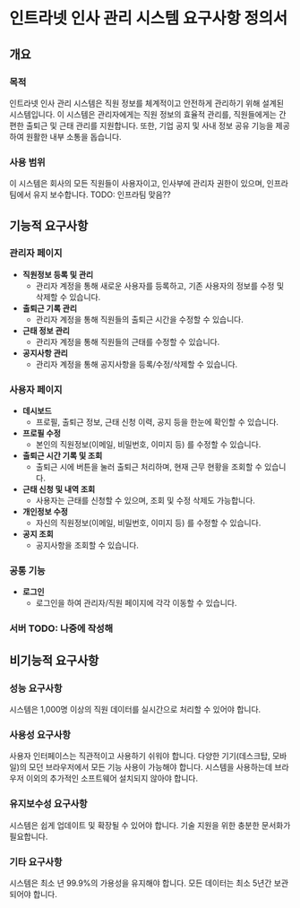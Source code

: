 # 인트라넷 인사 관리 시스템 요구사항 정의서

## 개요

### 목적

인트라넷 인사 관리 시스템은 직원 정보를 체계적이고 안전하게 관리하기 위해 설계된 시스템입니다. 이 시스템은 관리자에게는 직원 정보의 효율적 관리를, 직원들에게는 간편한 출퇴근 및 근태 관리를 지원합니다. 또한, 기업 공지 및 사내 정보 공유 기능을 제공하여 원활한 내부 소통을 돕습니다.

### 사용 범위

이 시스템은 회사의 모든 직원들이 사용자이고, 인사부에 관리자 권한이 있으며, 인프라 팀에서 유지 보수합니다. TODO: 인프라팀 맞음??

## 기능적 요구사항

### 관리자 페이지

- **직원정보 등록 및 관리**
  - 관리자 계정을 통해 새로운 사용자를 등록하고, 기존 사용자의 정보를 수정 및 삭제할 수 있습니다.
- **출퇴근 기록 관리**
  - 관리자 계정을 통해 직원들의 출퇴근 시간을 수정할 수 있습니다.
- **근태 정보 관리** 
  - 관리자 계정을 통해 직원들의 근태를 수정할 수 있습니다.
- **공지사항 관리**
  - 관리자 계정을 통해 공지사항을 등록/수정/삭제할 수 있습니다.
  <!-- - 부서 및 직급 관리: 직원의 부서 및 직급 정보를 관리할 수 있습니다. -->
  <!-- - 권한 관리: 사용자별로 접근 권한을 설정하여 민감한 정보에 대한 접근을 제한할 수 있습니다. -->

### 사용자 페이지

- **데시보드**
  - 프로필, 출퇴근 정보, 근태 신청 이력, 공지 등을 한눈에 확인할 수 있습니다.
- **프로필 수정**
  - 본인의 직원정보(이메일, 비밀번호, 이미지 등) 를 수정할 수 있습니다.
- **출퇴근 시간 기록 및 조회**
  - 출퇴근 시에 버튼을 눌러 출퇴근 처리하며, 현재 근무 현황을 조회할 수 있습니다.
- **근태 신청 및 내역 조회**
  - 사용자는 근태를 신청할 수 있으며, 조회 및 수정 삭제도 가능합니다. 
- **개인정보 수정**
  - 자신의 직원정보(이메일, 비밀번호, 이미지 등) 를 수정할 수 있습니다.
- **공지 조회**
  - 공지사항을 조회할 수 있습니다.

### 공통 기능

- **로그인**
  - 로그인을 하여 관리자/직원 페이지에 각각 이동할 수 있습니다.

### 서버 TODO: 나중에 작성해

## 비기능적 요구사항

### 성능 요구사항

시스템은 1,000명 이상의 직원 데이터를 실시간으로 처리할 수 있어야 합니다.

### 사용성 요구사항

사용자 인터페이스는 직관적이고 사용하기 쉬워야 합니다.
다양한 기기(데스크탑, 모바일)의 모던 브라우저에서 모든 기능 사용이 가능해야 합니다.
시스템을 사용하는데 브라우저 이외의 추가적인 소프트웨어 설치되지 않아야 합니다.

### 유지보수성 요구사항

시스템은 쉽게 업데이트 및 확장될 수 있어야 합니다.
기술 지원을 위한 충분한 문서화가 필요합니다.

### 기타 요구사항
시스템은 최소 년 99.9%의 가용성을 유지해야 합니다.
모든 데이터는 최소 5년간 보관되어야 합니다.